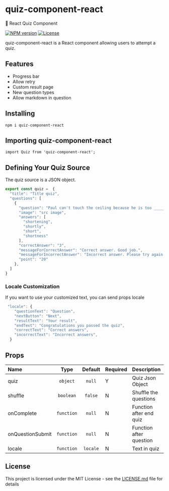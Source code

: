 # quiz-component-react
:orange_book: React Quiz Component 

[![NPM version](https://img.shields.io/npm/v/quiz-component-react.svg)](https://www.npmjs.com/package/quiz-component-react) [![License](https://img.shields.io/npm/l/quiz-component-react.svg)](https://github.com/wingkwong/quiz-component-react/blob/main/LICENSE)

quiz-component-react is a React component allowing users to attempt a quiz.

## Features
- Progress bar
- Allow retry
- Custom result page
- New question types
- Allow markdown in question


## Installing
```
npm i quiz-component-react
```
## Importing quiz-component-react
```
import Quiz from 'quiz-component-react';
```

## Defining Your Quiz Source
The quiz source is a JSON object.
```javascript
export const quiz =  {
  "title": "Title quiz",
  "questions": [
    {
      "question": "Paul can't touch the ceiling because he is too ______.",
      "image": "src image",
      "answers": [
        "shortening",
        "shortly",
        "short",
        "shortness"
      ],
      "correctAnswer": "3",
      "messageForCorrectAnswer": "Correct answer. Good job.",
      "messageForIncorrectAnswer": "Incorrect answer. Please try again.",
      "point": "20"
    },
  ]
} 
```

### Locale Customization 
If you want to use your customized text, you can send props locale
```javascript
 "locale": {
    "questionText": "Question",
    "nextButton": "Next",
    "resultText": "Your result",
    "endText": "Сongratulations you passed the quiz",
    "correctText": "Correct answers",
    "incorrectText": "Incorrect answers",
  } 
```

## Props

|Name|Type|Default|Required|Description|
|:--|:--:|:-----:|:--|:----------|
|quiz|`object`|`null`|Y|Quiz Json Object|
|shuffle|`boolean`|`false`|N|Shuffle the questions|
|onComplete|`function`|`null`|N|Function after end quiz|
|onQuestionSubmit|`function`|`null`|N|Function after question|
|locale|`function`|`locale`|N|Text in quiz|

## License
This project is licensed under the MIT License - see the [LICENSE.md](LICENSE.md) file for details
